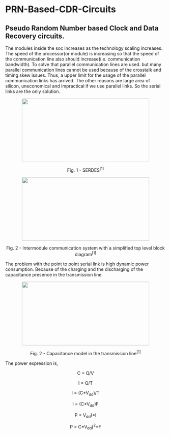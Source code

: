 # PRN-Based-CDR-Circuits
## Pseudo Random Number based Clock and Data Recovery circuits.


The modules inside the soc increases as the technology scaling increases. The speed of the processor(or module) is increasing so that the speed of the communication line also should increase(i.e. communication bandwidth). To solve that parallel communication lines are used. but many parallel communication lines cannot be used because of the crosstalk and timing skew issues. Thus, a upper limit for the usage of the parallel communication links has arrived. The other reasons are large area of silicon, uneconomical and impractical if we use parallel links. So the serial links are the only solution.


<p align="center">
<img src="https://github.com/Abd1997-Dev/PRN-Based-CDR-Circuits/assets/73669849/87046aba-7341-4e40-baf2-46a888475a1c" width="400" height="200">
</p>
<p align = "center">
Fig. 1 - SERDES<sup>[1]</sup>
</p>


<p align="center">
<img src="https://github.com/Abd1997-Dev/PRN-Based-CDR-Circuits/assets/73669849/23b50680-43b6-4b08-8ff6-800a432cf10a" width="400" height="200">
</p>
<p align = "center">
Fig. 2 - Intermodule communication system with a simplified top level block diagram<sup>[1]</sup>
</p>


The problem with the point to point serial link is high dynamic power consumption. Because of the charging and the discharging of the capacitance presence in the transmission line.


<p align="center">
<img src="https://github.com/Abd1997-Dev/PRN-Based-CDR-Circuits/assets/73669849/8cf6801e-b842-47bf-8108-c09ad51716e5" width="400" height="200">
</p>
<p align = "center">
Fig. 2 - Capacitance model in the transmission line<sup>[1]</sup>
</p>

The power expression is,


<p align = "center">
C = Q/V
</p>

<p align = "center">
I = Q/T
</p>

<p align = "center">
I = (C*V<sub>dd</sub>)/T
</p>

<p align = "center">
I = (C*V<sub>dd</sub>)F
</p>

<p align = "center">
P = V<sub>dd</sub>)*I
</p>

<p align = "center">
P = C*V<sub>dd</sub>)<sup>2</sup>*F
</p>





